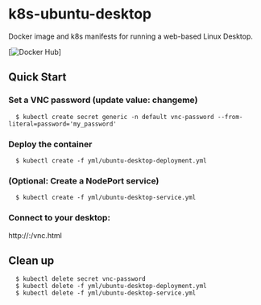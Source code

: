 k8s-ubuntu-desktop
==================
Docker image and k8s manifests for running a web-based Linux Desktop.

[![Docker Hub](https://hub.docker.com/r/jmcdice/k8s-ubuntu-desktop:latest)]

Quick Start
-------------------------

### Set a VNC password (update value: changeme)
```console
  $ kubectl create secret generic -n default vnc-password --from-literal=password='my_password'
```

### Deploy the container
```console
  $ kubectl create -f yml/ubuntu-desktop-deployment.yml
```

### (Optional: Create a NodePort service)
```console
  $ kubectl create -f yml/ubuntu-desktop-service.yml
```

### Connect to your desktop:
http://<HOSTIP>:<PORT>/vnc.html

## Clean up
```console
  $ kubectl delete secret vnc-password
  $ kubectl delete -f yml/ubuntu-desktop-deployment.yml
  $ kubectl delete -f yml/ubuntu-desktop-service.yml
```

